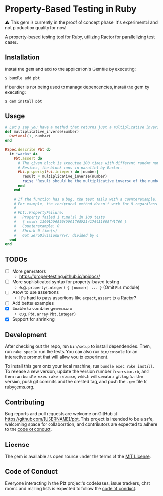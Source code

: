 # Property-Based Testing in Ruby

⚠️ This gem is currently in the proof of concept phase. It's experimental and not production quality for now!

A property-based testing tool for Ruby, utilizing Ractor for parallelizing test cases.

## Installation

Install the gem and add to the application's Gemfile by executing:

```shell
$ bundle add pbt
```

If bundler is not being used to manage dependencies, install the gem by executing:

```shell
$ gem install pbt
```

## Usage

```ruby
# Let's say you have a method that returns just a multiplicative inverse.
def multiplicative_inverse(number)
  Rational(1, number)
end

RSpec.describe Pbt do
  it "works" do
    Pbt.assert do
      # The given block is executed 100 times with different random numbers.
      # Besides, the block runs in parallel by Ractor.
      Pbt.property(Pbt.integer) do |number|
        result = multiplicative_inverse(number)
        raise "Result should be the multiplicative inverse of the number" if result * number != 1
      end
    end
    
    # If the function has a bug, the test fails with a counterexample.
    # For example, the reciprocal method doesn't work for 0 regardless of the behavior is intended or not.
    #
    # Pbt::PropertyFailure:
    #   Property failed 1 time(s) in 100 tests
    #   { seed: 11001296583699917659214176011685741769 }
    #   Counterexample: 0
    #   Shrunk 0 time(s)
    #   Got ZeroDivisionError: divided by 0
  end
end
```

## TODOs

- [ ] More generators
  - https://proper-testing.github.io/apidocs/
- [ ] More sophisticated syntax for property-based testing
  - e.g. `property(integer) { |number| ... }` (Omit `Pbt` module)
- [ ] Allow to use assertions
  - It's hard to pass assertions like `expect`, `assert` to a Ractor?
- [ ] Add better examples
- [x] Enable to combine generators
  - e.g. `Pbt.array(Pbt.integer)`
- [x] Support for shrinking

## Development

After checking out the repo, run `bin/setup` to install dependencies. Then, run `rake spec` to run the tests. You can also run `bin/console` for an interactive prompt that will allow you to experiment.

To install this gem onto your local machine, run `bundle exec rake install`. To release a new version, update the version number in `version.rb`, and then run `bundle exec rake release`, which will create a git tag for the version, push git commits and the created tag, and push the `.gem` file to [rubygems.org](https://rubygems.org).

## Contributing

Bug reports and pull requests are welcome on GitHub at https://github.com/[USERNAME]/pbt. This project is intended to be a safe, welcoming space for collaboration, and contributors are expected to adhere to the [code of conduct](https://github.com/[USERNAME]/pbt/blob/master/CODE_OF_CONDUCT.md).

## License

The gem is available as open source under the terms of the [MIT License](https://opensource.org/licenses/MIT).

## Code of Conduct

Everyone interacting in the Pbt project's codebases, issue trackers, chat rooms and mailing lists is expected to follow the [code of conduct](https://github.com/[USERNAME]/pbt/blob/master/CODE_OF_CONDUCT.md).
